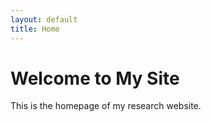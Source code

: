 ```yaml
---
layout: default
title: Home
---
```


# Welcome to My Site

This is the homepage of my research website.
